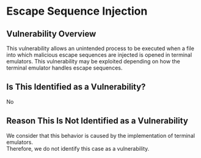 # Escape Sequence Injection
## Vulnerability Overview
This vulnerability allows an unintended process to be executed when a file into which malicious escape sequences are injected is opened in terminal emulators.
This vulnerability may be exploited depending on how the terminal emulator handles escape sequences.
## Is This Identified as a Vulnerability?
No
## Reason This Is Not Identified as a Vulnerability
We consider that this behavior is caused by the implementation of terminal emulators.  
Therefore, we do not identify this case as a vulnerability.
